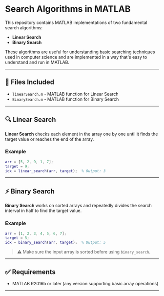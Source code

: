 # Search Algorithms in MATLAB

This repository contains MATLAB implementations of two fundamental search algorithms:

- **Linear Search**
- **Binary Search**

These algorithms are useful for understanding basic searching techniques used in computer science and are implemented in a way that's easy to understand and run in MATLAB.

---

## 📁 Files Included

- `linearSearch.m` - MATLAB function for Linear Search
- `BinarySearch.m` - MATLAB function for Binary Search

---

## 🔍 Linear Search

**Linear Search** checks each element in the array one by one until it finds the target value or reaches the end of the array.

### Example

```matlab
arr = [5, 2, 9, 1, 7];
target = 9;
idx = linear_search(arr, target);  % Output: 3
```

---

## ⚡ Binary Search

**Binary Search** works on sorted arrays and repeatedly divides the search interval in half to find the target value.

### Example

```matlab
arr = [1, 2, 3, 4, 5, 6, 7];
target = 5;
idx = binary_search(arr, target);  % Output: 5
```

> ⚠️ Make sure the input array is sorted before using `binary_search`.

---

## ✅ Requirements

- MATLAB R2016b or later (any version supporting basic array operations)

---